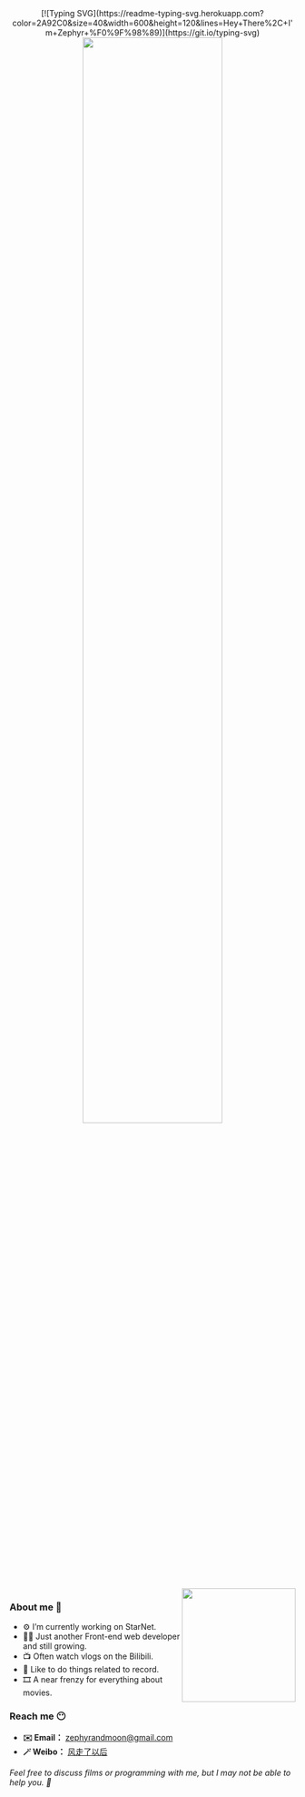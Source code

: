 <div align="center">
[![Typing SVG](https://readme-typing-svg.herokuapp.com?color=2A92C0&size=40&width=600&height=120&lines=Hey+There%2C+I'm+Zephyr+%F0%9F%98%89)](https://git.io/typing-svg)
</div>

<div align="center">
  <img src='https://markdowncun.oss-cn-beijing.aliyuncs.com/dev-working_rounded.gif' width='70%'>
</div>

<img align='right' src='https://markdowncun.oss-cn-beijing.aliyuncs.com/linux_rounded.gif' width='200'>

### About me 🤭
- ⚙️  I’m currently working on StarNet.
- 👨‍💻  Just another Front-end web developer and still growing.
- 📺  Often watch vlogs on the Bilibili.
- 📝  Like to do things related to record.
- 🎞️  A near frenzy for everything about movies.

### Reach me 😶
- **✉️  Email：** zephyrandmoon@gmail.com
- **🪄  Weibo：** [风走了以后](https://weibo.com/u/3011512391)

*Feel free to discuss films or programming with me, but I may not be able to help you. 🤣*

